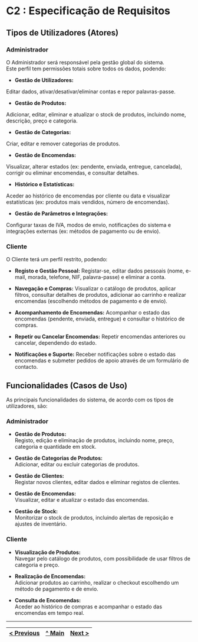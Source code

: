 # C2 : Especificação de Requisitos


## Tipos de Utilizadores (Atores)

### Administrador

O Administrador será responsável pela gestão global do sistema.  
Este perfil tem permissões totais sobre todos os dados, podendo:

- **Gestão de Utilizadores:** 

Editar dados, ativar/desativar/eliminar contas e repor palavras-passe.

- **Gestão de Produtos:** 

Adicionar, editar, eliminar e atualizar o stock de produtos, incluindo nome, descrição, preço e categoria.

- **Gestão de Categorias:** 

Criar, editar e remover categorias de produtos.

- **Gestão de Encomendas:** 

Visualizar, alterar estados (ex: pendente, enviada, entregue, cancelada), corrigir ou eliminar encomendas, e consultar detalhes.

- **Histórico e Estatísticas:** 

Aceder ao histórico de encomendas por cliente ou data e visualizar estatísticas (ex: produtos mais vendidos, número de encomendas).

- **Gestão de Parâmetros e Integrações:** 

Configurar taxas de IVA, modos de envio, notificações do sistema e integrações externas (ex: métodos de pagamento ou de envio).


### Cliente

O Cliente terá um perfil restrito, podendo:

- **Registo e Gestão Pessoal:**
Registar-se, editar dados pessoais (nome, e-mail, morada, telefone, NIF, palavra-passe) e eliminar a conta.

- **Navegação e Compras:**
Visualizar o catálogo de produtos, aplicar filtros, consultar detalhes de produtos, adicionar ao carrinho e realizar encomendas (escolhendo métodos de pagamento e de envio).

- **Acompanhamento de Encomendas:**
Acompanhar o estado das encomendas (pendente, enviada, entregue) e consultar o histórico de compras.

- **Repetir ou Cancelar Encomendas:**
Repetir encomendas anteriores ou cancelar, dependendo do estado.

- **Notificações e Suporte:**
Receber notificações sobre o estado das encomendas e submeter pedidos de apoio através de um formulário de contacto.


## Funcionalidades (Casos de Uso)

As principais funcionalidades do sistema, de acordo com os tipos de utilizadores, são:

### Administrador

- **Gestão de Produtos:**  
  Registo, edição e eliminação de produtos, incluindo nome, preço, categoria e quantidade em stock.

- **Gestão de Categorias de Produtos:**  
  Adicionar, editar ou excluir categorias de produtos.

- **Gestão de Clientes:**  
  Registar novos clientes, editar dados e eliminar registos de clientes.

- **Gestão de Encomendas:**  
  Visualizar, editar e atualizar o estado das encomendas.

- **Gestão de Stock:**  
  Monitorizar o stock de produtos, incluindo alertas de reposição e ajustes de inventário.


### Cliente

- **Visualização de Produtos:**  
  Navegar pelo catálogo de produtos, com possibilidade de usar filtros de categoria e preço.

- **Realização de Encomendas:**  
  Adicionar produtos ao carrinho, realizar o checkout escolhendo um método de pagamento e de envio.

- **Consulta de Encomendas:**  
  Aceder ao histórico de compras e acompanhar o estado das encomendas em tempo real.



---
[< Previous](rei01.md) | [^ Main](/../../) | [Next >](rei03.md)
:--- | :---: | ---: 
